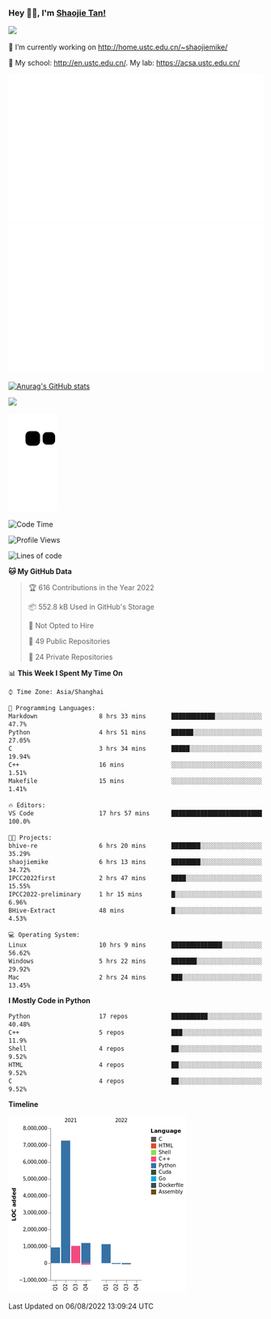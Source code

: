 

<!--
**Kirrito-k423/Kirrito-k423** is a ✨ _special_ ✨ repository because its `README.md` (this file) appears on your GitHub profile.

Here are some ideas to get you started:

- 🔭 I’m currently working on ...
- 🌱 I’m currently learning ...
- 👯 I’m looking to collaborate on ...
- 🤔 I’m looking for help with ...
- 💬 Ask me about ...
- 📫 How to reach me: ...
- 😄 Pronouns: ...
- ⚡ Fun fact: ...
-->
### Hey 👋🏽, I'm [Shaojie Tan!](http://home.ustc.edu.cn/~shaojiemike/about)

![](https://visitor-badge.glitch.me/badge?page_id=Kirrito-k423.Kirrito-k423)

🔭 I’m currently working on http://home.ustc.edu.cn/~shaojiemike/

👯 My school: http://en.ustc.edu.cn/. My lab: https://acsa.ustc.edu.cn/

![](https://github.com/Kirrito-k423/github-stats/blob/master/generated/overview.svg)
![](https://github.com/Kirrito-k423/github-stats/blob/master/generated/languages.svg)

[![Anurag's GitHub stats](https://github-readme-stats.vercel.app/api?username=Kirrito-k423&theme=flag-india&show_icons=true&hide=stars,prs,issues,contribs)](https://github.com/anuraghazra/github-readme-stats)

![](https://github-profile-summary-cards.vercel.app/api/cards/profile-details?username=Kirrito-k423&theme=vue)

![snake gif](https://github.com/Kirrito-k423/Kirrito-k423/blob/output/github-contribution-grid-snake.svg)

<!--START_SECTION:waka-->
![Code Time](http://img.shields.io/badge/Code%20Time-410%20hrs%2011%20mins-blue)

![Profile Views](http://img.shields.io/badge/Profile%20Views-0-blue)

![Lines of code](https://img.shields.io/badge/From%20Hello%20World%20I%27ve%20Written-11%20Million%20lines%20of%20code-blue)

**🐱 My GitHub Data** 

> 🏆 616 Contributions in the Year 2022
 > 
> 📦 552.8 kB Used in GitHub's Storage 
 > 
> 🚫 Not Opted to Hire
 > 
> 📜 49 Public Repositories 
 > 
> 🔑 24 Private Repositories  
 > 
📊 **This Week I Spent My Time On** 

```text
⌚︎ Time Zone: Asia/Shanghai

💬 Programming Languages: 
Markdown                 8 hrs 33 mins       ████████████░░░░░░░░░░░░░   47.7% 
Python                   4 hrs 51 mins       ██████░░░░░░░░░░░░░░░░░░░   27.05% 
C                        3 hrs 34 mins       █████░░░░░░░░░░░░░░░░░░░░   19.94% 
C++                      16 mins             ░░░░░░░░░░░░░░░░░░░░░░░░░   1.51% 
Makefile                 15 mins             ░░░░░░░░░░░░░░░░░░░░░░░░░   1.41%

🔥 Editors: 
VS Code                  17 hrs 57 mins      █████████████████████████   100.0%

🐱‍💻 Projects: 
bhive-re                 6 hrs 20 mins       ████████░░░░░░░░░░░░░░░░░   35.29% 
shaojiemike              6 hrs 13 mins       ████████░░░░░░░░░░░░░░░░░   34.72% 
IPCC2022first            2 hrs 47 mins       ████░░░░░░░░░░░░░░░░░░░░░   15.55% 
IPCC2022-preliminary     1 hr 15 mins        █░░░░░░░░░░░░░░░░░░░░░░░░   6.96% 
BHive-Extract            48 mins             █░░░░░░░░░░░░░░░░░░░░░░░░   4.53%

💻 Operating System: 
Linux                    10 hrs 9 mins       ██████████████░░░░░░░░░░░   56.62% 
Windows                  5 hrs 22 mins       ███████░░░░░░░░░░░░░░░░░░   29.92% 
Mac                      2 hrs 24 mins       ███░░░░░░░░░░░░░░░░░░░░░░   13.45%

```

**I Mostly Code in Python** 

```text
Python                   17 repos            ██████████░░░░░░░░░░░░░░░   40.48% 
C++                      5 repos             ███░░░░░░░░░░░░░░░░░░░░░░   11.9% 
Shell                    4 repos             ██░░░░░░░░░░░░░░░░░░░░░░░   9.52% 
HTML                     4 repos             ██░░░░░░░░░░░░░░░░░░░░░░░   9.52% 
C                        4 repos             ██░░░░░░░░░░░░░░░░░░░░░░░   9.52%

```


**Timeline**

![Chart not found](https://raw.githubusercontent.com/Kirrito-k423/Kirrito-k423/main/charts/bar_graph.png) 


 Last Updated on 06/08/2022 13:09:24 UTC
<!--END_SECTION:waka-->

